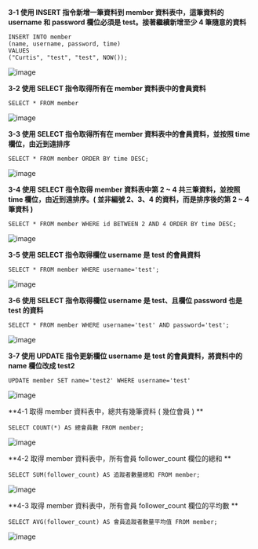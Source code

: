 
**3-1 使用 INSERT 指令新增一筆資料到 member 資料表中，這筆資料的 username 和 password 欄位必須是 test。接著繼續新增至少 4 筆隨意的資料**

~~~mysql
INSERT INTO member
(name, username, password, time)
VALUES
("Curtis", "test", "test", NOW());
~~~
![image](https://user-images.githubusercontent.com/63384830/151683920-407bbfa6-e4ef-43de-978d-14e232ea5e5c.png)

**3-2 使用 SELECT 指令取得所有在 member 資料表中的會員資料**

~~~mysql
SELECT * FROM member
~~~
![image](https://user-images.githubusercontent.com/63384830/151683947-9f399b73-9d4e-4a55-b1d9-ccfadfb0317c.png)

**3-3 使用 SELECT 指令取得所有在 member 資料表中的會員資料，並按照 time 欄位，由近到遠排序**

~~~mysql
SELECT * FROM member ORDER BY time DESC;
~~~
![image](https://user-images.githubusercontent.com/63384830/151683968-40995279-238f-4a36-b3b7-17b2cc4075f2.png)

**3-4 使用 SELECT 指令取得 member 資料表中第 2 ~ 4 共三筆資料，並按照 time 欄位，由近到遠排序。( 並非編號 2、3、4 的資料，而是排序後的第 2 ~ 4 筆資料 )**

~~~mysql
SELECT * FROM member WHERE id BETWEEN 2 AND 4 ORDER BY time DESC;
~~~
![image](https://user-images.githubusercontent.com/63384830/151683984-266a4b5b-2ea4-4283-9800-101b8b8f4903.png)

**3-5 使用 SELECT 指令取得欄位 username 是 test 的會員資料**

~~~mysql
SELECT * FROM member WHERE username='test';
~~~
![image](https://user-images.githubusercontent.com/63384830/151684001-7aea0774-83f5-40c3-8292-2c320d0b1880.png)

**3-6 使用 SELECT 指令取得欄位 username 是 test、且欄位 password 也是 test 的資料**

~~~mysql
SELECT * FROM member WHERE username='test' AND password='test';
~~~
![image](https://user-images.githubusercontent.com/63384830/151684007-a7fb9052-744f-4b85-986d-01476e02f111.png)

**3-7 使用 UPDATE 指令更新欄位 username 是 test 的會員資料，將資料中的 name 欄位改成 test2**

~~~mysql
UPDATE member SET name='test2' WHERE username='test'
~~~
![image](https://user-images.githubusercontent.com/63384830/151684024-3fed8909-d51f-46d0-abeb-fac99cadcf2f.png)

**4-1 取得 member 資料表中，總共有幾筆資料 ( 幾位會員 ) **

~~~mysql
SELECT COUNT(*) AS 總會員數 FROM member;
~~~
![image](https://user-images.githubusercontent.com/63384830/151684362-a429c745-6364-4a86-af82-17e3a375105e.png)

**4-2 取得 member 資料表中，所有會員 follower_count 欄位的總和 **

~~~mysql
SELECT SUM(follower_count) AS 追蹤者數量總和 FROM member;
~~~
![image](https://user-images.githubusercontent.com/63384830/151684380-47b2a473-20cd-469f-b2ea-41517f778ed0.png)

**4-3 取得 member 資料表中，所有會員 follower_count 欄位的平均數 **

~~~mysql
SELECT AVG(follower_count) AS 會員追蹤者數量平均值 FROM member;
~~~
![image](https://user-images.githubusercontent.com/63384830/151684426-4f4e12ea-8e8d-4a1d-89b2-915b0fab3557.png)

